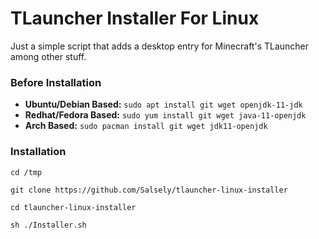 # TLauncher Installer For Linux
Just a simple script that adds a desktop entry for Minecraft's TLauncher among other stuff.

### Before Installation
- **Ubuntu/Debian Based:** ``sudo apt install git wget openjdk-11-jdk``
- **Redhat/Fedora Based:** ``sudo yum install git wget java-11-openjdk``
- **Arch Based:** ``sudo pacman install git wget jdk11-openjdk``


### Installation

```
cd /tmp

git clone https://github.com/Salsely/tlauncher-linux-installer

cd tlauncher-linux-installer

sh ./Installer.sh
```
